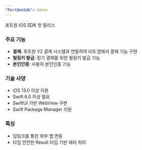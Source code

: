 ```yaml
---
"PortOneSdk": minor
---
```


포트원 iOS SDK 첫 릴리스

### 주요 기능
- **결제**: 포트원 V2 결제 시스템과 연동하여 iOS 앱에서 결제 기능 구현
- **빌링키 발급**: 정기 결제를 위한 빌링키 발급 기능
- **본인인증**: 사용자 본인인증 기능

### 기술 사양
- iOS 13.0 이상 지원
- Swift 6.0 이상 필요
- SwiftUI 기반 WebView 구현
- Swift Package Manager 지원

### 특징
- 딥링크를 통한 외부 앱 연동
- 타입 안전한 Result 타입 기반 에러 처리
